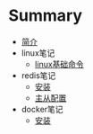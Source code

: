 # Summary

* [简介](README.md)
* linux笔记
    * [linux基础命令](linux/commond.md)
* redis笔记
    * [安装](redis/安装.md)
    * [主从配置](redis/主从配置.md)
* docker笔记
    * [安装](docker/install.md)

